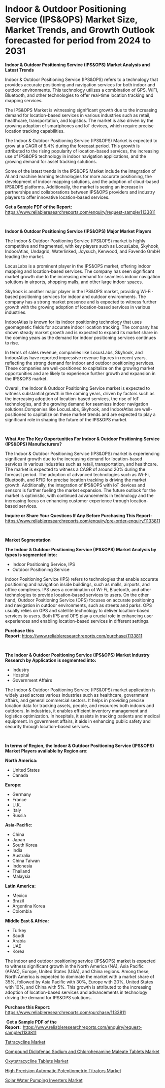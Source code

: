 <p><h1>Indoor & Outdoor Positioning Service (IPS&OPS) Market Size, Market Trends, and Growth Outlook forecasted for period from 2024 to 2031</h1></p><p><strong>Indoor & Outdoor Positioning Service (IPS&OPS) Market Analysis and Latest Trends</strong></p>
<p><p>Indoor & Outdoor Positioning Service (IPS&OPS) refers to a technology that provides accurate positioning and navigation services for both indoor and outdoor environments. This technology utilizes a combination of GPS, WiFi, Bluetooth, and other technologies to offer real-time location tracking and mapping services.</p><p>The IPS&OPS Market is witnessing significant growth due to the increasing demand for location-based services in various industries such as retail, healthcare, transportation, and logistics. The market is also driven by the growing adoption of smartphones and IoT devices, which require precise location tracking capabilities.</p><p>The Indoor & Outdoor Positioning Service (IPS&OPS) Market is expected to grow at a CAGR of 5.4% during the forecast period. This growth is attributed to the rising popularity of location-based services, the increasing use of IPS&OPS technology in indoor navigation applications, and the growing demand for asset tracking solutions.</p><p>Some of the latest trends in the IPS&OPS Market include the integration of AI and machine learning technologies for more accurate positioning, the development of indoor mapping solutions, and the adoption of cloud-based IPS&OPS platforms. Additionally, the market is seeing an increase in partnerships and collaborations between IPS&OPS providers and industry players to offer innovative location-based services.</p></p>
<p><strong>Get a Sample PDF of the Report:&nbsp;</strong> <a href="https://www.reliableresearchreports.com/enquiry/request-sample/1133811">https://www.reliableresearchreports.com/enquiry/request-sample/1133811</a></p>
<p>&nbsp;</p>
<p><strong>Indoor & Outdoor Positioning Service (IPS&OPS) Major Market Players</strong></p>
<p><p>The Indoor & Outdoor Positioning Service (IPS&OPS) market is highly competitive and fragmented, with key players such as LocusLabs, Skyhook, IndoorAtlas, Undagrid, Waterlinked, Joysuch, Kenwood, and Favendo GmbH leading the market.</p><p>LocusLabs is a prominent player in the IPS&OPS market, offering indoor mapping and location-based services. The company has seen significant market growth due to the increasing demand for seamless indoor navigation solutions in airports, shopping malls, and other large indoor spaces.</p><p>Skyhook is another major player in the IPS&OPS market, providing Wi-Fi-based positioning services for indoor and outdoor environments. The company has a strong market presence and is expected to witness further growth with the growing adoption of location-based services in various industries.</p><p>IndoorAtlas is known for its indoor positioning technology that uses geomagnetic fields for accurate indoor location tracking. The company has shown steady market growth and is expected to expand its market share in the coming years as the demand for indoor positioning services continues to rise.</p><p>In terms of sales revenue, companies like LocusLabs, Skyhook, and IndoorAtlas have reported impressive revenue figures in recent years, reflecting the strong demand for indoor and outdoor positioning services. These companies are well-positioned to capitalize on the growing market opportunities and are likely to experience further growth and expansion in the IPS&OPS market.</p><p>Overall, the Indoor & Outdoor Positioning Service market is expected to witness substantial growth in the coming years, driven by factors such as the increasing adoption of location-based services, the rise of IoT technologies, and the growing demand for seamless indoor navigation solutions.Companies like LocusLabs, Skyhook, and IndoorAtlas are well-positioned to capitalize on these market trends and are expected to play a significant role in shaping the future of the IPS&OPS market.</p></p>
<p>&nbsp;</p>
<p><strong>What Are The Key Opportunities For Indoor & Outdoor Positioning Service (IPS&OPS) Manufacturers?</strong></p>
<p><p>The Indoor & Outdoor Positioning Service (IPS&OPS) market is experiencing significant growth due to the increasing demand for location-based services in various industries such as retail, transportation, and healthcare. The market is expected to witness a CAGR of around 20% during the forecast period. The adoption of advanced technologies such as Wi-Fi, Bluetooth, and RFID for precise location tracking is driving the market growth. Additionally, the integration of IPS&OPS with IoT devices and sensors is further fueling the market expansion. The future outlook for the market is optimistic, with continued advancements in technology and the increasing focus on enhancing customer experience through location-based services.</p></p>
<p><strong>Inquire or Share Your Questions If Any Before Purchasing This Report:</strong> <a href="https://www.reliableresearchreports.com/enquiry/pre-order-enquiry/1133811">https://www.reliableresearchreports.com/enquiry/pre-order-enquiry/1133811</a></p>
<p>&nbsp;</p>
<p><strong>Market Segmentation</strong></p>
<p><strong>The Indoor & Outdoor Positioning Service (IPS&OPS) Market Analysis by types is segmented into:</strong></p>
<p><ul><li>Indoor Positioning Service, IPS</li><li>Outdoor Positioning Service</li></ul></p>
<p><p>Indoor Positioning Service (IPS) refers to technologies that enable accurate positioning and navigation inside buildings, such as malls, airports, and office complexes. IPS uses a combination of Wi-Fi, Bluetooth, and other technologies to provide location-based services to users. On the other hand, Outdoor Positioning Service (OPS) focuses on accurate positioning and navigation in outdoor environments, such as streets and parks. OPS usually relies on GPS and satellite technology to deliver location-based services to users. Both IPS and OPS play a crucial role in enhancing user experiences and enabling location-based services in different settings.</p></p>
<p><strong>Purchase this Report:&nbsp;</strong><a href="https://www.reliableresearchreports.com/purchase/1133811">https://www.reliableresearchreports.com/purchase/1133811</a></p>
<p>&nbsp;</p>
<p><strong>The Indoor & Outdoor Positioning Service (IPS&OPS) Market Industry Research by Application is segmented into:</strong></p>
<p><ul><li>Industry</li><li>Hospital</li><li>Government Affairs</li></ul></p>
<p><p>The Indoor & Outdoor Positioning Service (IPS&OPS) market application is widely used across various industries such as healthcare, government affairs, and general commercial sectors. It helps in providing precise location data for tracking assets, people, and resources both indoors and outdoors. In industries, it enables efficient inventory management and logistics optimization. In hospitals, it assists in tracking patients and medical equipment. In government affairs, it aids in enhancing public safety and security through location-based services.</p></p>
<p>&nbsp;</p>
<p><strong>In terms of Region, the Indoor & Outdoor Positioning Service (IPS&OPS) Market Players available by Region are:</strong></p>
<p>
    <p> <strong> North America: </strong>
        <ul>
            <li>United States</li>
            <li>Canada</li>
        </ul>
        </p> 
    <p> <strong> Europe: </strong>
        <ul>
            <li>Germany</li>
            <li>France</li>
            <li>U.K.</li>
            <li>Italy</li>
            <li>Russia</li>
        </ul>
        </p> 
    <p> <strong> Asia-Pacific: </strong>
        <ul>
            <li>China</li>
            <li>Japan</li>
            <li>South Korea</li>
            <li>India</li>
            <li>Australia</li>
            <li>China Taiwan</li>
            <li>Indonesia</li>
            <li>Thailand</li>
            <li>Malaysia</li>
        </ul>
        </p> 
    <p> <strong> Latin America: </strong>
        <ul>
            <li>Mexico</li>
            <li>Brazil</li>
            <li>Argentina Korea</li>
            <li>Colombia</li>
        </ul>
        </p> 
    <p> <strong> Middle East & Africa: </strong>
        <ul>
            <li>Turkey</li>
            <li>Saudi</li>
            <li>Arabia</li>
            <li>UAE</li>
            <li>Korea</li>
        </ul>
    </p>
    </p>
<p><p>The indoor and outdoor positioning service (IPS&OPS) market is expected to witness significant growth in the North America (NA), Asia Pacific (APAC), Europe, United States (USA), and China regions. Among these, North America is expected to dominate the market with a market share of 35%, followed by Asia Pacific with 30%, Europe with 20%, United States with 10%, and China with 5%. This growth is attributed to the increasing adoption of location-based services and advancements in technology driving the demand for IPS&OPS solutions.</p></p>
<p><strong>Purchase this Report: </strong><a href="https://www.reliableresearchreports.com/purchase/1133811">https://www.reliableresearchreports.com/purchase/1133811</a></p>
<p>&nbsp;<strong>Get a Sample PDF of the Report:&nbsp;&nbsp;</strong><a href="https://www.reliableresearchreports.com/enquiry/request-sample/1133811">https://www.reliableresearchreports.com/enquiry/request-sample/1133811</a></p>
<p><strong></strong></p>
<p><p><a href="https://medium.com/@tedbernhard/tetracycline-market-insight-market-trends-growth-forecasted-from-2024-to-2031-ccb0427803a3">Tetracycline Market</a></p><p><a href="https://medium.com/@jordanmendez766/compound-diclofenac-sodium-and-chlorphenamine-maleate-tablets-market-analysis-its-cagr-market-87b37c0f71d6">Compound Diclofenac Sodium and Chlorphenamine Maleate Tablets Market</a></p><p><a href="https://medium.com/@jordanmendez766/oxytetracycline-tablets-market-size-cagr-trends-2024-2030-8cf2423d8079">Oxytetracycline Tablets Market</a></p><p><a href="https://issuu.com/reportprime-2/docs/high-precision-automatic-potentiometric-titrators-">High Precision Automatic Potentiometric Titrators Market</a></p><p><a href="https://issuu.com/reportprime-2/docs/solar-water-pumping-inverters-market-size-2030.ppt">Solar Water Pumping Inverters Market</a></p></p>